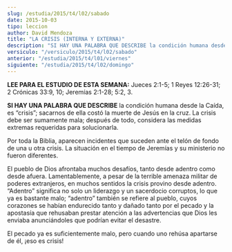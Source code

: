 ```yaml
---
slug: /estudia/2015/t4/l02/sabado
date: 2015-10-03
tipo: leccion
author: David Mendoza
title: "LA CRISIS (INTERNA Y EXTERNA)"
description: "SI HAY UNA PALABRA QUE DESCRIBE la condición humana desde la Caída, es “crisis”; sacarnos de ella costó la muerte de Jesús en la cruz. La crisis debe ser sumamente mala; después de todo, considera las medidas extremas requeridas para solucionarla."
versiculo: "/versiculo/2015/t4/l02/sabado"
anterior: "/estudia/2015/t4/l01/viernes"
siguiente: "/estudia/2015/t4/l02/domingo"
---
```


**LEE PARA EL ESTUDIO DE ESTA SEMANA:** Jueces 2:1-5; 1 Reyes 12:26-31; 2 Crónicas 33:9, 10; Jeremías 2:1-28; 5:2, 3.

**SI HAY UNA PALABRA QUE DESCRIBE** la condición humana desde la Caída, es “crisis”; sacarnos de ella costó la muerte de Jesús en la cruz. La crisis debe ser sumamente mala; después de todo, considera las medidas extremas requeridas para solucionarla.

Por toda la Biblia, aparecen incidentes que suceden ante el telón de fondo de una u otra crisis. La situación en el tiempo de Jeremías y su ministerio no fueron diferentes.

El pueblo de Dios afrontaba muchos desafíos, tanto desde adentro como desde afuera. Lamentablemente, a pesar de la terrible amenaza militar de poderes extranjeros, en muchos sentidos la crisis provino desde adentro. “Adentro” significa no solo un liderazgo y un sacerdocio corruptos, lo que ya es bastante malo; “adentro” también se refiere al pueblo, cuyos corazones se habían endurecido tanto y dañado tanto por el pecado y la apostasía que rehusaban prestar atención a las advertencias que Dios les enviaba anunciándoles que podrían evitar el desastre.

El pecado ya es suficientemente malo, pero cuando uno rehúsa apartarse de él, ¡eso es crisis!
